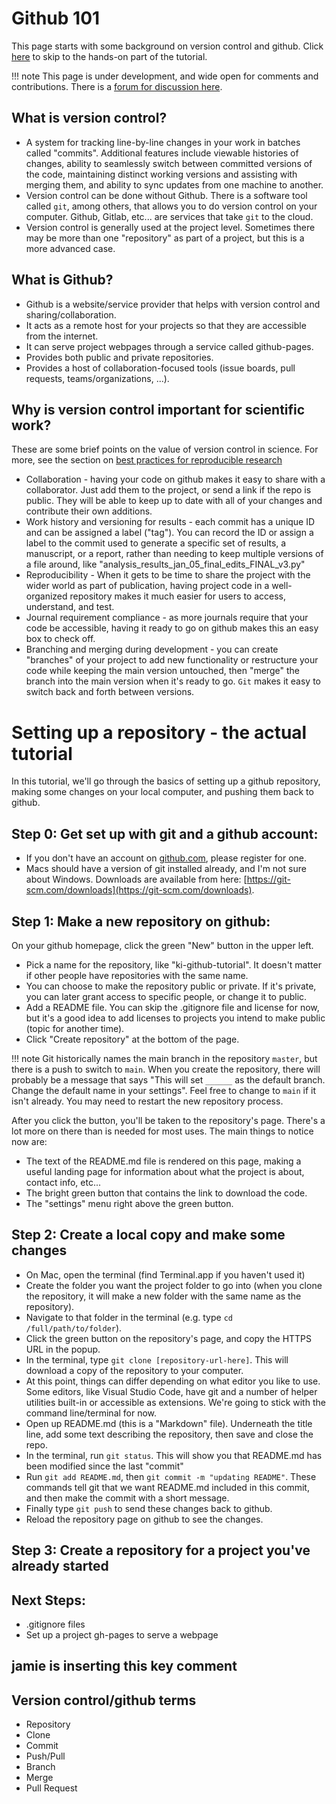 # Github 101
This page starts with some background on version control and github. Click [here](#hands-on) to skip to the hands-on part of the tutorial.

!!! note
    This page is under development, and wide open for comments and contributions. There is a [forum for discussion here](https://github.com/phawthorne/ki-tutorials/discussions).


## What is version control?
* A system for tracking line-by-line changes in your work in batches called "commits". Additional features include viewable histories of changes, ability to seamlessly switch between committed versions of the code, maintaining distinct working versions and assisting with merging them, and ability to sync updates from one machine to another.
* Version control can be done without Github. There is a software tool called `git`, among others, that allows you to do version control on your computer. Github, Gitlab, etc... are services that take `git` to the cloud. 
* Version control is generally used at the project level. Sometimes there may be more than one "repository" as part of a project, but this is a more advanced case. 

## What is Github?
* Github is a website/service provider that helps with version control and sharing/collaboration.
* It acts as a remote host for your projects so that they are accessible from the internet.
* It can serve project webpages through a service called github-pages. 
* Provides both public and private repositories.
* Provides a host of collaboration-focused tools (issue boards, pull requests, teams/organizations, ...).


## Why is version control important for scientific work?
These are some brief points on the value of version control in science. For more, see the section on [best practices for reproducible research](rst-guidelines)

* Collaboration - having your code on github makes it easy to share with a collaborator. Just add them to the project, or send a link if the repo is public. They will be able to keep up to date with all of your changes and contribute their own additions. 
* Work history and versioning for results - each commit has a unique ID and can be assigned a label ("tag"). You can record the ID or assign a label to the commit used to generate a specific set of results, a manuscript, or a report, rather than needing to keep multiple versions of a file around, like "analysis_results_jan_05_final_edits_FINAL_v3.py"
* Reproducibility - When it gets to be time to share the project with the wider world as part of publication, having project code in a well-organized repository makes it much easier for users to access, understand, and test. 
* Journal requirement compliance - as more journals require that your code be accessible, having it ready to go on github makes this an easy box to check off. 
* Branching and merging during development - you can create "branches" of your project to add new functionality or restructure your code while keeping the main version untouched, then "merge" the branch into the main version when it's ready to go. `Git` makes it easy to switch back and forth between versions. 


# Setting up a repository - the actual tutorial<a name="hands-on"></a>

In this tutorial, we'll go through the basics of setting up a github repository, making some changes on your local computer, and pushing them back to github. 


## Step 0: Get set up with git and a github account:

* If you don't have an account on [github.com](https://github.com), please register for one.
* Macs should have a version of git installed already, and I'm not sure about Windows. Downloads are available from here: [https://git-scm.com/downloads](https://git-scm.com/downloads).

## Step 1: Make a new repository on github:

On your github homepage, click the green "New" button in the upper left. 

* Pick a name for the repository, like "ki-github-tutorial". It doesn't matter if other people have repositories with the same name. 
* You can choose to make the repository public or private. If it's private, you can later grant access to specific people, or change it to public. 
* Add a README file. You can skip the .gitignore file and license for now, but it's a good idea to add licenses to projects you intend to make public (topic for another time). 
* Click "Create repository" at the bottom of the page.

!!! note
    Git historically names the main branch in the repository `master`, but there is a push to switch to `main`. When you create the repository, there will probably be a message that says "This will set `______` as the default branch. Change the default name in your settings". Feel free to change to `main` if it isn't already. You may need to restart the new repository process.

After you click the button, you'll be taken to the repository's page. There's a lot more on there than is needed for most uses. The main things to notice now are:
* The text of the README.md file is rendered on this page, making a useful landing page for information about what the project is about, contact info, etc...
* The bright green button that contains the link to download the code.
* The "settings" menu right above the green button.

## Step 2: Create a local copy and make some changes
* On Mac, open the terminal (find Terminal.app if you haven't used it)
* Create the folder you want the project folder to go into (when you clone the repository, it will make a new folder with the same name as the repository).
* Navigate to that folder in the terminal (e.g. type `cd /full/path/to/folder`).
* Click the green button on the repository's page, and copy the HTTPS URL in the popup.
* In the terminal, type `git clone [repository-url-here]`. This will download a copy of the repository to your computer.
* At this point, things can differ depending on what editor you like to use. Some editors, like Visual Studio Code, have git and a number of helper utilities built-in or accessible as extensions. We're going to stick with the command line/terminal for now.
* Open up README.md (this is a "Markdown" file). Underneath the title line, add some text describing the repository, then save and close the repo.
* In the terminal, run `git status`. This will show you that README.md has been modified since the last "commit"
* Run `git add README.md`, then `git commit -m "updating README"`. These commands tell git that we want README.md included in this commit, and then make the commit with a short message. 
* Finally type `git push` to send these changes back to github. 
* Reload the repository page on github to see the changes. 

## Step 3: Create a repository for a project you've already started

## Next Steps:
* .gitignore files
* Set up a project gh-pages to serve a webpage

## jamie is inserting this key comment

## Version control/github terms
+ Repository
+ Clone
+ Commit
+ Push/Pull
+ Branch
+ Merge
+ Pull Request
